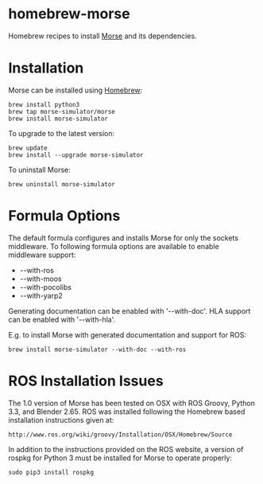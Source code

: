 homebrew-morse
==============

Homebrew recipes to install [Morse](http://morse.openrobots.org) and its
dependencies.

# Installation

Morse can be installed using [Homebrew](http://brew.sh):

    brew install python3
    brew tap morse-simulator/morse
    brew install morse-simulator

To upgrade to the latest version:

    brew update
    brew install --upgrade morse-simulator

To uninstall Morse:

    brew uninstall morse-simulator

# Formula Options

The default formula configures and installs Morse for only the sockets
middleware. To following formula options are available to enable middleware
support:

* --with-ros
* --with-moos
* --with-pocolibs
* --with-yarp2

Generating documentation can be enabled with '--with-doc'.
HLA support can be enabled with '--with-hla'.

E.g. to  install Morse with generated documentation and support for ROS:

    brew install morse-simulator --with-doc --with-ros

# ROS Installation Issues

The 1.0 version of Morse has been tested on OSX with ROS Groovy, Python 3.3,
and Blender 2.65. ROS was installed following the Homebrew based installation
instructions given at:

    http://www.ros.org/wiki/groovy/Installation/OSX/Homebrew/Source

In addition to the instructions provided on the ROS website, a version of
rospkg for Python 3 must be installed for Morse to operate properly:

    sudo pip3 install rospkg

